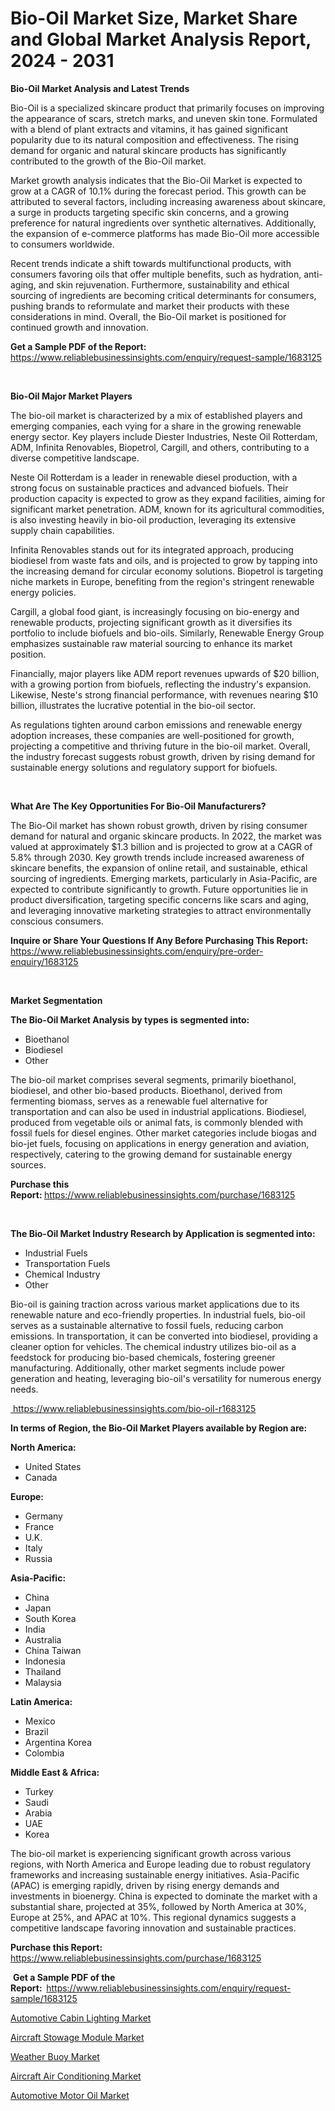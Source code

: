 <p><h1>Bio-Oil Market Size, Market Share and Global Market Analysis Report, 2024 - 2031</h1></p><p><strong>Bio-Oil Market Analysis and Latest Trends</strong></p>
<p><p>Bio-Oil is a specialized skincare product that primarily focuses on improving the appearance of scars, stretch marks, and uneven skin tone. Formulated with a blend of plant extracts and vitamins, it has gained significant popularity due to its natural composition and effectiveness. The rising demand for organic and natural skincare products has significantly contributed to the growth of the Bio-Oil market.</p><p>Market growth analysis indicates that the Bio-Oil Market is expected to grow at a CAGR of 10.1% during the forecast period. This growth can be attributed to several factors, including increasing awareness about skincare, a surge in products targeting specific skin concerns, and a growing preference for natural ingredients over synthetic alternatives. Additionally, the expansion of e-commerce platforms has made Bio-Oil more accessible to consumers worldwide.</p><p>Recent trends indicate a shift towards multifunctional products, with consumers favoring oils that offer multiple benefits, such as hydration, anti-aging, and skin rejuvenation. Furthermore, sustainability and ethical sourcing of ingredients are becoming critical determinants for consumers, pushing brands to reformulate and market their products with these considerations in mind. Overall, the Bio-Oil market is positioned for continued growth and innovation.</p></p>
<p><strong>Get a Sample PDF of the Report:&nbsp;</strong> <a href="https://www.reliablebusinessinsights.com/enquiry/request-sample/1683125?utm_campaign=1138&utm_medium=2&utm_source=Github&utm_content=ia&utm_term=15102024&utm_id=bio-oil">https://www.reliablebusinessinsights.com/enquiry/request-sample/1683125</a></p>
<p>&nbsp;</p>
<p><strong>Bio-Oil Major Market Players</strong></p>
<p><p>The bio-oil market is characterized by a mix of established players and emerging companies, each vying for a share in the growing renewable energy sector. Key players include Diester Industries, Neste Oil Rotterdam, ADM, Infinita Renovables, Biopetrol, Cargill, and others, contributing to a diverse competitive landscape.</p><p>Neste Oil Rotterdam is a leader in renewable diesel production, with a strong focus on sustainable practices and advanced biofuels. Their production capacity is expected to grow as they expand facilities, aiming for significant market penetration. ADM, known for its agricultural commodities, is also investing heavily in bio-oil production, leveraging its extensive supply chain capabilities.</p><p>Infinita Renovables stands out for its integrated approach, producing biodiesel from waste fats and oils, and is projected to grow by tapping into the increasing demand for circular economy solutions. Biopetrol is targeting niche markets in Europe, benefiting from the region's stringent renewable energy policies.</p><p>Cargill, a global food giant, is increasingly focusing on bio-energy and renewable products, projecting significant growth as it diversifies its portfolio to include biofuels and bio-oils. Similarly, Renewable Energy Group emphasizes sustainable raw material sourcing to enhance its market position.</p><p>Financially, major players like ADM report revenues upwards of $20 billion, with a growing portion from biofuels, reflecting the industry's expansion. Likewise, Neste's strong financial performance, with revenues nearing $10 billion, illustrates the lucrative potential in the bio-oil sector.</p><p>As regulations tighten around carbon emissions and renewable energy adoption increases, these companies are well-positioned for growth, projecting a competitive and thriving future in the bio-oil market. Overall, the industry forecast suggests robust growth, driven by rising demand for sustainable energy solutions and regulatory support for biofuels.</p></p>
<p>&nbsp;</p>
<p><strong>What Are The Key Opportunities For Bio-Oil Manufacturers?</strong></p>
<p><p>The Bio-Oil market has shown robust growth, driven by rising consumer demand for natural and organic skincare products. In 2022, the market was valued at approximately $1.3 billion and is projected to grow at a CAGR of 5.8% through 2030. Key growth trends include increased awareness of skincare benefits, the expansion of online retail, and sustainable, ethical sourcing of ingredients. Emerging markets, particularly in Asia-Pacific, are expected to contribute significantly to growth. Future opportunities lie in product diversification, targeting specific concerns like scars and aging, and leveraging innovative marketing strategies to attract environmentally conscious consumers.</p></p>
<p><strong>Inquire or Share Your Questions If Any Before Purchasing This Report:</strong> <a href="https://www.reliablebusinessinsights.com/enquiry/pre-order-enquiry/1683125?utm_campaign=1138&utm_medium=2&utm_source=Github&utm_content=ia&utm_term=15102024&utm_id=bio-oil">https://www.reliablebusinessinsights.com/enquiry/pre-order-enquiry/1683125</a></p>
<p>&nbsp;</p>
<p><strong>Market Segmentation</strong></p>
<p><strong>The Bio-Oil Market Analysis by types is segmented into:</strong></p>
<p><ul><li>Bioethanol</li><li>Biodiesel</li><li>Other</li></ul></p>
<p><p>The bio-oil market comprises several segments, primarily bioethanol, biodiesel, and other bio-based products. Bioethanol, derived from fermenting biomass, serves as a renewable fuel alternative for transportation and can also be used in industrial applications. Biodiesel, produced from vegetable oils or animal fats, is commonly blended with fossil fuels for diesel engines. Other market categories include biogas and bio-jet fuels, focusing on applications in energy generation and aviation, respectively, catering to the growing demand for sustainable energy sources.</p></p>
<p><strong>Purchase this Report:&nbsp;</strong><a href="https://www.reliablebusinessinsights.com/purchase/1683125?utm_campaign=1138&utm_medium=2&utm_source=Github&utm_content=ia&utm_term=15102024&utm_id=bio-oil">https://www.reliablebusinessinsights.com/purchase/1683125</a></p>
<p>&nbsp;</p>
<p><strong>The Bio-Oil Market Industry Research by Application is segmented into:</strong></p>
<p><ul><li>Industrial Fuels</li><li>Transportation Fuels</li><li>Chemical Industry</li><li>Other</li></ul></p>
<p><p>Bio-oil is gaining traction across various market applications due to its renewable nature and eco-friendly properties. In industrial fuels, bio-oil serves as a sustainable alternative to fossil fuels, reducing carbon emissions. In transportation, it can be converted into biodiesel, providing a cleaner option for vehicles. The chemical industry utilizes bio-oil as a feedstock for producing bio-based chemicals, fostering greener manufacturing. Additionally, other market segments include power generation and heating, leveraging bio-oil's versatility for numerous energy needs.</p></p>
<p><a href="https://www.reliablebusinessinsights.com/bio-oil-r1683125?utm_campaign=1138&utm_medium=2&utm_source=Github&utm_content=ia&utm_term=15102024&utm_id=bio-oil">&nbsp;https://www.reliablebusinessinsights.com/bio-oil-r1683125</a></p>
<p><strong>In terms of Region, the Bio-Oil Market Players available by Region are:</strong></p>
<p>
    <p> <strong> North America: </strong>
        <ul>
            <li>United States</li>
            <li>Canada</li>
        </ul>
        </p> 
    <p> <strong> Europe: </strong>
        <ul>
            <li>Germany</li>
            <li>France</li>
            <li>U.K.</li>
            <li>Italy</li>
            <li>Russia</li>
        </ul>
        </p> 
    <p> <strong> Asia-Pacific: </strong>
        <ul>
            <li>China</li>
            <li>Japan</li>
            <li>South Korea</li>
            <li>India</li>
            <li>Australia</li>
            <li>China Taiwan</li>
            <li>Indonesia</li>
            <li>Thailand</li>
            <li>Malaysia</li>
        </ul>
        </p> 
    <p> <strong> Latin America: </strong>
        <ul>
            <li>Mexico</li>
            <li>Brazil</li>
            <li>Argentina Korea</li>
            <li>Colombia</li>
        </ul>
        </p> 
    <p> <strong> Middle East & Africa: </strong>
        <ul>
            <li>Turkey</li>
            <li>Saudi</li>
            <li>Arabia</li>
            <li>UAE</li>
            <li>Korea</li>
        </ul>
    </p>
    </p>
<p><p>The bio-oil market is experiencing significant growth across various regions, with North America and Europe leading due to robust regulatory frameworks and increasing sustainable energy initiatives. Asia-Pacific (APAC) is emerging rapidly, driven by rising energy demands and investments in bioenergy. China is expected to dominate the market with a substantial share, projected at 35%, followed by North America at 30%, Europe at 25%, and APAC at 10%. This regional dynamics suggests a competitive landscape favoring innovation and sustainable practices.</p></p>
<p><strong>Purchase this Report: </strong><a href="https://www.reliablebusinessinsights.com/purchase/1683125?utm_campaign=1138&utm_medium=2&utm_source=Github&utm_content=ia&utm_term=15102024&utm_id=bio-oil">https://www.reliablebusinessinsights.com/purchase/1683125</a></p>
<p>&nbsp;<strong>Get a Sample PDF of the Report:&nbsp;&nbsp;</strong><a href="https://www.reliablebusinessinsights.com/enquiry/request-sample/1683125?utm_campaign=1138&utm_medium=2&utm_source=Github&utm_content=ia&utm_term=15102024&utm_id=bio-oil">https://www.reliablebusinessinsights.com/enquiry/request-sample/1683125</a></p>
<p><strong></strong></p>
<p><p><a href="https://www.linkedin.com/pulse/exploring-automotive-cabin-lighting-market-strategic-insights-a6ldf?utm_campaign=1138&utm_medium=2&utm_source=Github&utm_content=ia&utm_term=15102024&utm_id=bio-oil">Automotive Cabin Lighting Market</a></p><p><a href="https://github.com/mynearvphamillwd7/Market-Research-Report-List-1/blob/main/aircraft-stowage-module-market.md?utm_campaign=1138&utm_medium=2&utm_source=Github&utm_content=ia&utm_term=15102024&utm_id=bio-oil">Aircraft Stowage Module Market</a></p><p><a href="https://issuu.com/reportprime-2/docs/weather-buoy-market-size-2030.pptx_f2b7a47cece3da?utm_campaign=1138&utm_medium=2&utm_source=Github&utm_content=ia&utm_term=15102024&utm_id=bio-oil">Weather Buoy Market</a></p><p><a href="https://github.com/boringzqthorperec/Market-Research-Report-List-1/blob/main/aircraft-air-conditioning-market.md?utm_campaign=1138&utm_medium=2&utm_source=Github&utm_content=ia&utm_term=15102024&utm_id=bio-oil">Aircraft Air Conditioning Market</a></p><p><a href="https://www.linkedin.com/pulse/analyzing-global-automotive-motor-oil-market-growth-prospects-4hljf?utm_campaign=1138&utm_medium=2&utm_source=Github&utm_content=ia&utm_term=15102024&utm_id=bio-oil">Automotive Motor Oil Market</a></p></p>